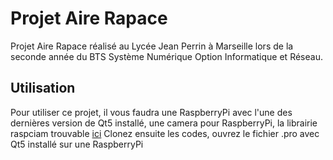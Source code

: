 # Projet Aire Rapace
Projet Aire Rapace réalisé au Lycée Jean Perrin à Marseille lors de la seconde année du BTS Système Numérique Option Informatique et Réseau.

## Utilisation
Pour utiliser ce projet, il vous faudra une RaspberryPi avec l'une des dernières version de Qt5 installé, une camera pour RaspberryPi, la librairie raspciam trouvable [ici](https://github.com/cedricve/raspicam) 
Clonez ensuite les codes, ouvrez le fichier .pro avec Qt5 installé sur une RaspberryPi
